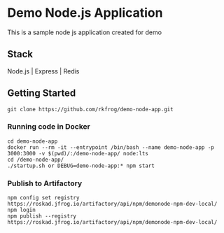 # Demo Node.js Application

This is a sample node js application created for demo

## Stack

Node.js | Express | Redis 

## Getting Started
```
git clone https://github.com/rkfrog/demo-node-app.git
```

### Running code in Docker
```
cd demo-node-app
docker run --rm -it --entrypoint /bin/bash --name demo-node-app -p 3000:3000 -v $(pwd)/:/demo-node-app/ node:lts
cd /demo-node-app/
./startup.sh or DEBUG=demo-node-app:* npm start
```

###  Publish to Artifactory
```
npm config set registry https://roskad.jfrog.io/artifactory/api/npm/demonode-npm-dev-local/
npm login
npm publish --registry https://roskad.jfrog.io/artifactory/api/npm/demonode-npm-dev-local/
```
